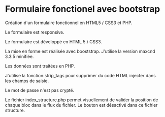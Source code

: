 # Formulaire fonctionel avec bootstrap
Création d'un formulaire fonctionnel en HTML5 / CSS3 et PHP.

Le formulaire est responsive.

Le formulaire est développé en HTML 5 / CSS3.

La mise en forme est réalisée avec booststrap. J'utilise la version maxcnd 3.3.5 minifiée.

Les données sont traitées en PHP.

J'utilise la fonction strip_tags pour supprimer du code HTML injecter dans les champs de saisie.

Le mot de passe n'est pas crypté.

Le fichier index_structure.php permet visuellement de valider la position de chaque bloc dans le flux du fichier. Le bouton est désactivé dans ce fichier structure.